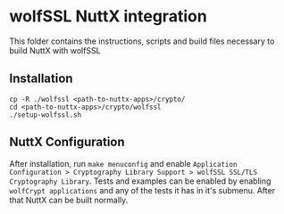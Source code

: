 # wolfSSL NuttX integration

This folder contains the instructions, scripts and build files necessary to build NuttX with wolfSSL

## Installation
```
cp -R ./wolfssl <path-to-nuttx-apps>/crypto/
cd <path-to-nuttx-apps>/crypto/wolfssl
./setup-wolfssl.sh
```

## NuttX Configuration

After installation, run `make menuconfig` and enable `Application Configuration > Cryptography Library Support > wolfSSL SSL/TLS Cryptography Library`.
Tests and examples can be enabled by enabling `wolfCrypt applications` and any of the tests it has in it's submenu.
After that NuttX can be built normally.
